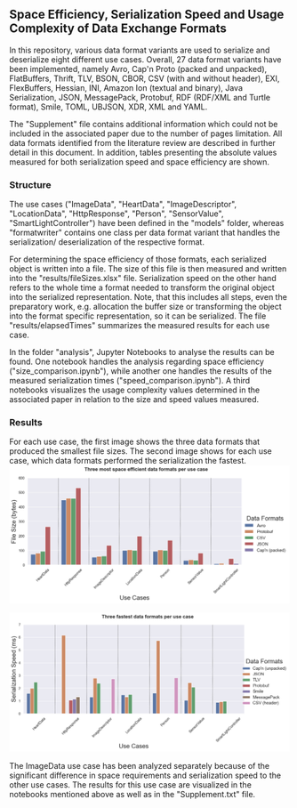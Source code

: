 ## Space Efficiency, Serialization Speed and Usage Complexity of Data Exchange Formats

In this repository, various data format variants are used to serialize and deserialize eight different use cases.
Overall, 27 data format variants have been implemented, namely Avro, Cap'n Proto (packed and unpacked), FlatBuffers, Thrift, TLV, BSON, CBOR, CSV (with and without header), EXI, FlexBuffers, Hessian, INI, Amazon Ion (textual and binary), Java Serialization, JSON, MessagePack, Protobuf, RDF (RDF/XML and Turtle format), Smile, TOML, UBJSON, XDR, XML and YAML.

The "Supplement" file contains additional information which could not be included in the associated paper due to the number of pages limitation. All data formats identified from the literature review are described in further detail in this document. In addition, tables presenting the absolute values measured for both serialization speed and space efficiency are shown. 

### Structure
The use cases ("ImageData", "HeartData", "ImageDescriptor", "LocationData", "HttpResponse", "Person", "SensorValue", "SmartLightController") have been defined in the "models" folder, whereas "formatwriter" contains one class per data format variant that handles the serialization/ deserialization of the respective format.

For determining the space efficiency of those formats, each serialized object is written into a file. The size of this file is then measured and written into the "results/fileSizes.xlsx" file. 
Serialization speed on the other hand refers to the whole time a format needed to transform the original object into the serialized representation. Note, that this includes all steps, even the preparatory work, e.g. allocation the buffer size or transforming the object into the format specific representation, so it can be serialized. The file "results/elapsedTimes" summarizes the measured results for each use case. 

In the folder "analysis", Jupyter Notebooks to analyse the results can be found. One notebook handles the analysis regarding space efficiency ("size_comparison.ipynb"), while another one handles the results of the measured serialization times ("speed_comparison.ipynb"). A third notebooks visualizes the usage complexity values determined in the associated paper in relation to the size and speed values measured. 

### Results

For each use case, the first image shows the three data formats that produced the smallest file sizes. The second image shows for each use case, which data formats performed the serialization the fastest.
![Three most space efficient data formats](/images/top3_size.png)

![Three data formats with fastest serialization speed](/images/top3_speed.png)

The ImageData use case has been analyzed separately because of the significant difference in space requirements and serialization speed to the other use cases. The results for this use case are visualized in the notebooks mentioned above as well as in the "Supplement.txt" file.
